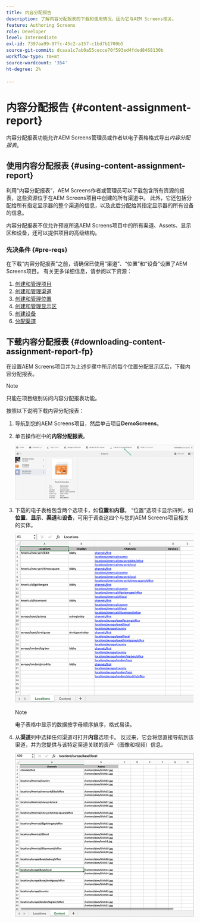 ```yaml
---
title: 内容分配报告
description: 了解内容分配报表的下载和使用情况，因为它与AEM Screens相关。
feature: Authoring Screens
role: Developer
level: Intermediate
exl-id: 7397aa99-97fc-45c2-a157-c1bd7b1700b5
source-git-commit: dcaaa1c7ab0a55cecce70f593ed4fded8468130b
workflow-type: tm+mt
source-wordcount: '354'
ht-degree: 2%

---
```


# 内容分配报告 {#content-assignment-report}

内容分配报表功能允许AEM Screens管理员或作者以电子表格格式导出&#x200B;*内容分配报表*。

## 使用内容分配报表 {#using-content-assignment-report}

利用“内容分配报表”，AEM Screens作者或管理员可以下载包含所有资源的报表，这些资源位于在AEM Screens项目中创建的所有渠道中。 此外，它还包括分配给所有指定显示器的整个渠道的信息，以及此后分配给其指定显示器的所有设备的信息。

内容分配报表不仅允许预览所选AEM Screens项目中的所有渠道、Assets、显示区和设备，还可以提供项目的高级结构。


### 先决条件 {#pre-reqs}

在下载“内容分配报表”之前，请确保已使用“渠道”、“位置”和“设备”设置了AEM Screens项目。
有关更多详细信息，请参阅以下资源：

1. [创建和管理项目](/help/user-guide/creating-a-screens-project.md)
1. [创建和管理渠道](/help/user-guide/managing-channels.md)
1. [创建和管理位置](/help/user-guide/managing-locations.md)
1. [创建和管理显示区](/help/user-guide/managing-displays.md)
1. [创建设备](/help/user-guide/managing-devices.md)
1. [分配渠道](/help/user-guide/channel-assignment-latest-fp.md)


## 下载内容分配报表 {#downloading-content-assignment-report-fp}

在设置AEM Screens项目并为上述步骤中所示的每个位置分配显示区后，下载内容分配报表。

>[!NOTE]
>只能在项目级别访问内容分配报表功能。

按照以下说明下载内容分配报表：

1. 导航到您的AEM Screens项目，然后单击项目&#x200B;**DemoScreens**。

1. 单击操作栏中的&#x200B;**内容分配报表**。

   ![图像](/help/user-guide/assets/content-assignment-report/can-download.png)

1. 下载的电子表格包含两个选项卡，如&#x200B;**位置**&#x200B;和&#x200B;**内容**。 “位置”选项卡显示四列，如&#x200B;**位置**、**显示**、**渠道**&#x200B;和&#x200B;**设备**，可用于调查这四个与您的AEM Screens项目相关的实体。

   ![图像](/help/user-guide/assets/content-assignment-report/report-sheet1.png)

   >[!NOTE]
   >电子表格中显示的数据按字母顺序排序，格式易读。

1. 从&#x200B;**渠道**&#x200B;列中选择任何渠道可打开&#x200B;**内容**&#x200B;选项卡。 反过来，它会将您直接导航到该渠道，并为您提供与该特定渠道关联的资产（图像和视频）信息。

   ![图像](/help/user-guide/assets/content-assignment-report/report-sheet2.png)
